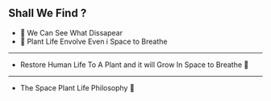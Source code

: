 

## Shall We Find ?

- 🔭 We Can See What Dissapear 
- 🌱 Plant Life Envolve Even i Space to Breathe

-----------

- Restore Human Life To A Plant and it will Grow 
In Space to Breathe 🌱

------------

- The Space Plant Life Philosophy 🌱
